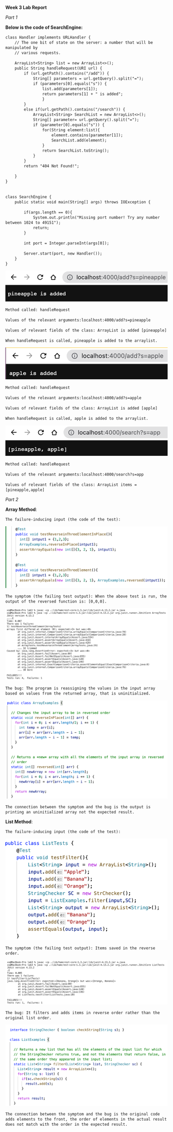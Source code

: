 **Week 3 Lab Report**

*Part 1*

**Below is the code of SearchEngine:**
``` 
class Handler implements URLHandler {
    // The one bit of state on the server: a number that will be manipulated by
    // various requests.

    ArrayList<String> list = new ArrayList<>();
    public String handleRequest(URI url) {
        if (url.getPath().contains("/add")) {
            String[] parameters = url.getQuery().split("=");
            if (parameters[0].equals("s")) {
                list.add(parameters[1]);
                return parameters[1] + " is added";
                }
        }
        else if(url.getPath().contains("/search")) {
            ArrayList<String> SearchList = new ArrayList<>();
            String[] parameter= url.getQuery().split("=");
            if (parameter[0].equals("s")) {
                for(String element:list){
                    element.contains(parameter[1]);
                    SearchList.add(element);
                }
                return SearchList.toString();
            }
        }
        return "404 Not Found!";

    }
}


class SearchEngine {
    public static void main(String[] args) throws IOException {

        if(args.length == 0){
            System.out.println("Missing port number! Try any number between 1024 to 49151");
            return;
        }

        int port = Integer.parseInt(args[0]);

        Server.start(port, new Handler());
    }
}
```
![](https://github.com/xzhugeucsd/cse15l-lab-reports/blob/main/lab3/Add1.png)

    Method called: handleRequest

    Values of the relevant arguments:localhost:4000/add?s=pineapple

    Values of relevant fields of the class: ArrayList is added [pineapple]

    When handleRequest is called, pineapple is added to the arraylist.

![](https://github.com/xzhugeucsd/cse15l-lab-reports/blob/main/lab3/Add2.png)

    Method called: handleRequest

    Values of the relevant arguments:localhost:4000/add?s=apple

    Values of relevant fields of the class: ArrayList is added [apple]

    When handleRequest is called, apple is added to the arraylist.

![](https://github.com/xzhugeucsd/cse15l-lab-reports/blob/main/lab3/Search.png)

    Method called: handleRequest

    Values of the relevant arguments:localhost:4000/search?s=app

    Values of relevant fields of the class: ArrayList items = [pineapple,apple]

*Part 2*

**Array Method**:

    The failure-inducing input (the code of the test):
    
![](https://github.com/xzhugeucsd/cse15l-lab-reports/blob/main/lab3/Array%20Test.png)

    The symptom (the failing test output): When the above test is run, the output of the reversed function is: [0,0,0].
![](https://github.com/xzhugeucsd/cse15l-lab-reports/blob/main/lab3/Array%20Faild%20Test.png)

    The bug: The program is reassigning the values in the input array based on values from the returned array, that is uninitialized.
![](https://github.com/xzhugeucsd/cse15l-lab-reports/blob/main/lab3/Array%20Fixed%20Code.png)

    The connection between the symptom and the bug is the output is printing an uninitialized array not the expected result.

**List Method**:

    The failure-inducing input (the code of the test):
  
![](https://github.com/xzhugeucsd/cse15l-lab-reports/blob/main/lab3/List%20Test.png)

    The symptom (the failing test output): Items saved in the reverse order.
  
![](https://github.com/xzhugeucsd/cse15l-lab-reports/blob/main/lab3/List%20Failed%20Test.png)

    The bug: It filters and adds items in reverse order rather than the original list order.
  
![](https://github.com/xzhugeucsd/cse15l-lab-reports/blob/main/lab3/List%20Fixed%20Test.png)

    The connection between the symptom and the bug is the original code adds elements to the front, the order of elements in the actual result does not match with the order in the expected result.

